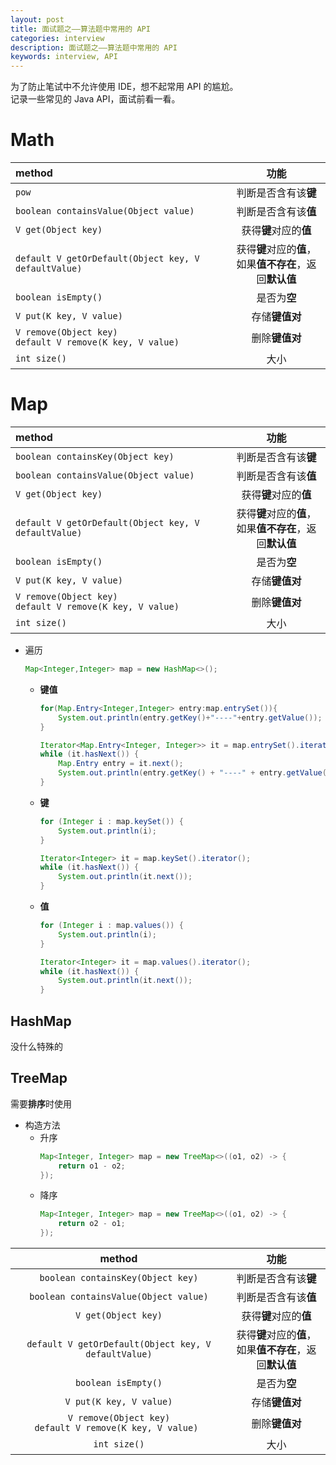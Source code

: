 ```yaml
---
layout: post
title: 面试题之——算法题中常用的 API
categories: interview
description: 面试题之——算法题中常用的 API
keywords: interview, API
---
```


为了防止笔试中不允许使用 IDE，想不起常用 API 的尴尬。<br>
记录一些常见的 Java API，面试前看一看。

# Math

| **method** | 功能 |
| :-- | :--: |
| `pow` | 判断是否含有该**键** |
| `boolean containsValue(Object value)` | 判断是否含有该**值** |
| `V get(Object key)` | 获得**键**对应的**值** |
| `default V getOrDefault(Object key, V defaultValue)` | 获得**键**对应的**值**，<br>如果**值不存在**，返回**默认值** |
| `boolean isEmpty()` | 是否为**空** |
| `V put(K key, V value)` | 存储**键值对** |
| `V remove(Object key)`<br>`default V remove(K key, V value) ` | 删除**键值对** |
| `int size()` | 大小 |

# Map

| **method** | 功能 |
| :-- | :--: |
| `boolean containsKey(Object key)` | 判断是否含有该**键** |
| `boolean containsValue(Object value)` | 判断是否含有该**值** |
| `V get(Object key)` | 获得**键**对应的**值** |
| `default V getOrDefault(Object key, V defaultValue)` | 获得**键**对应的**值**，<br>如果**值不存在**，返回**默认值** |
| `boolean isEmpty()` | 是否为**空** |
| `V put(K key, V value)` | 存储**键值对** |
| `V remove(Object key)`<br>`default V remove(K key, V value) ` | 删除**键值对** |
| `int size()` | 大小 |

- 遍历
	```java
	Map<Integer,Integer> map = new HashMap<>();
	```
	- **键值**
		```java
		for(Map.Entry<Integer,Integer> entry:map.entrySet()){
			System.out.println(entry.getKey()+"----"+entry.getValue());
		}
		```
		```java
		Iterator<Map.Entry<Integer, Integer>> it = map.entrySet().iterator();
		while (it.hasNext()) {
			Map.Entry entry = it.next();
			System.out.println(entry.getKey() + "----" + entry.getValue());
		}
		```
	- **键**
		```java
		for (Integer i : map.keySet()) {
			System.out.println(i);
		}
		```
		```java
		Iterator<Integer> it = map.keySet().iterator();
		while (it.hasNext()) {
			System.out.println(it.next());
		}
		```
	- **值**
		```java
		for (Integer i : map.values()) {
			System.out.println(i);
		}
		```
		```java
		Iterator<Integer> it = map.values().iterator();
		while (it.hasNext()) {
			System.out.println(it.next());
		}
		```

## HashMap
没什么特殊的

## TreeMap
需要**排序**时使用

- 构造方法
	- 升序
		```java
		Map<Integer, Integer> map = new TreeMap<>((o1, o2) -> {
			return o1 - o2;
		});
		```
	- 降序
		```java
		Map<Integer, Integer> map = new TreeMap<>((o1, o2) -> {
			return o2 - o1;
		});
		```

| **method** | 功能 |
| :--: | :--: |
| `boolean containsKey(Object key)` | 判断是否含有该**键** |
| `boolean containsValue(Object value)` | 判断是否含有该**值** |
| `V get(Object key)` | 获得**键**对应的**值** |
| `default V getOrDefault(Object key, V defaultValue)` | 获得**键**对应的**值**，<br>如果**值不存在**，返回**默认值** |
| `boolean isEmpty()` | 是否为**空** |
| `V put(K key, V value)` | 存储**键值对** |
| `V remove(Object key)`<br>`default V remove(K key, V value) ` | 删除**键值对** |
| `int size()` | 大小 |